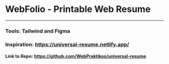 # WebFolio - Printable Web Resume

---

### Tools: Tailwind and Figma

### Inspiration: https://universal-resume.netlify.app/

#### Link to Repo: https://github.com/WebPraktikos/universal-resume